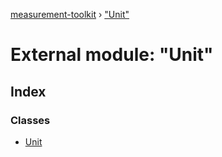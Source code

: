 [measurement-toolkit](../README.md) › ["Unit"](_unit_.md)

# External module: "Unit"

## Index

### Classes

* [Unit](../classes/_unit_.unit.md)
